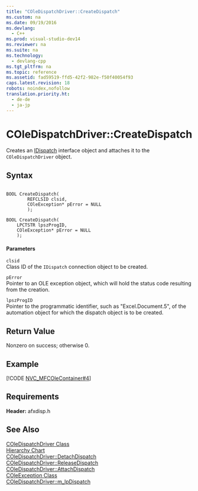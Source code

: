 ```yaml
---
title: "COleDispatchDriver::CreateDispatch"
ms.custom: na
ms.date: 09/19/2016
ms.devlang: 
  - C++
ms.prod: visual-studio-dev14
ms.reviewer: na
ms.suite: na
ms.technology: 
  - devlang-cpp
ms.tgt_pltfrm: na
ms.topic: reference
ms.assetid: fad59519-ffd5-42f2-982e-f50f40054f93
caps.latest.revision: 18
robots: noindex,nofollow
translation.priority.ht: 
  - de-de
  - ja-jp
---
```

# COleDispatchDriver::CreateDispatch
Creates an [IDispatch](assetId:///0e171f7f-0022-4e9b-ac8e-98192828e945) interface object and attaches it to the `COleDispatchDriver` object.  
  
## Syntax  
  
```  
  
BOOL CreateDispatch(  
		REFCLSID clsid,  
		COleException* pError = NULL  
		);  
  
BOOL CreateDispatch(  
    LPCTSTR lpszProgID,  
    COleException* pError = NULL   
    );  
```  
  
#### Parameters  
 `clsid`  
 Class ID of the `IDispatch` connection object to be created.  
  
 `pError`  
 Pointer to an OLE exception object, which will hold the status code resulting from the creation.  
  
 `lpszProgID`  
 Pointer to the programmatic identifier, such as "Excel.Document.5", of the automation object for which the dispatch object is to be created.  
  
## Return Value  
 Nonzero on success; otherwise 0.  
  
## Example  
 [!CODE [NVC_MFCOleContainer#4](../CodeSnippet/VS_Snippets_Cpp/NVC_MFCOleContainer#4)]  
  
## Requirements  
 **Header:** afxdisp.h  
  
## See Also  
 [COleDispatchDriver Class](../vs140/COleDispatchDriver-Class.md)   
 [Hierarchy Chart](../vs140/Hierarchy-Chart.md)   
 [COleDispatchDriver::DetachDispatch](../vs140/COleDispatchDriver--DetachDispatch.md)   
 [COleDispatchDriver::ReleaseDispatch](../vs140/COleDispatchDriver--ReleaseDispatch.md)   
 [COleDispatchDriver::AttachDispatch](../vs140/COleDispatchDriver--AttachDispatch.md)   
 [COleException Class](../vs140/COleException-Class.md)   
 [COleDispatchDriver::m_lpDispatch](../vs140/COleDispatchDriver--m_lpDispatch.md)